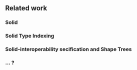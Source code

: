 ## Related work


### Solid



### Solid Type Indexing

### Solid-interoperability secification and Shape Trees

### ... ?